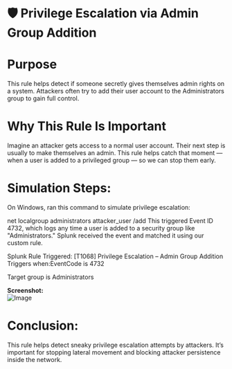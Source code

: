 # 🛡️ Privilege Escalation via Admin Group Addition
# Purpose

This rule helps detect if someone secretly gives themselves admin rights on a system.
Attackers often try to add their user account to the Administrators group to gain full control.

# Why This Rule Is Important

Imagine an attacker gets access to a normal user account. Their next step is usually to make themselves an admin.
This rule helps catch that moment — when a user is added to a privileged group — so we can stop them early.

# Simulation Steps:
On Windows, ran this command to simulate privilege escalation:

net localgroup administrators attacker_user /add
This triggered Event ID 4732, which logs any time a user is added to a security group like "Administrators."
Splunk received the event and matched it using our custom rule.

Splunk Rule Triggered:
[T1068] Privilege Escalation – Admin Group Addition
Triggers when:EventCode is 4732

Target group is Administrators

**Screenshot:**  
![Image](https://github.com/user-attachments/assets/edd62081-fcde-454f-9936-f4d2e511f734)


# Conclusion:
This rule helps detect sneaky privilege escalation attempts by attackers. It’s important for stopping lateral movement and blocking attacker persistence inside the network.
